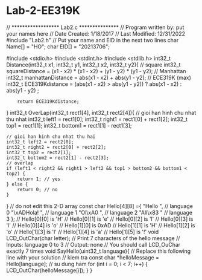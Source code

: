 # Lab-2-EE319K
// ****************** Lab2.c ***************
// Program written by: put your names here
// Date Created: 1/18/2017 
// Last Modified: 12/31/2022 
#include "Lab2.h"
// Put your name and EID in the next two lines
char Name[] = "HO";
char EID[] = "20213706";

#include <stdio.h>
#include <stdint.h>
#include <stdlib.h>
int32_t Distance(int32_t x1, int32_t y1, int32_t x2, int32_t y2){
    // square 
    int32_t squareDistance = (x1 - x2) * (x1 - x2) + (y1 - y2) * (y1 - y2);
    //  Manhattan
    int32_t manhattanDistance = abs(x1 - x2) + abs(y1 - y2);
    //  ECE319K (max)
    int32_t ECE319Kdistance = (abs(x1 - x2) > abs(y1 - y2)) ? abs(x1 - x2) : abs(y1 - y2) ;
    
		return ECE319Kdistance;
}
int32_t OverLap(int32_t rect1[4], int32_t rect2[4]){
    // gioi han hinh chu nhat thu nhat
    int32_t left1 = rect1[0];
    int32_t right1 = rect1[0] + rect1[2];
    int32_t top1 = rect1[1];
    int32_t bottom1 = rect1[1] - rect1[3];
    
    // gioi han hinh chu nhat thu hai
    int32_t left2 = rect2[0];
    int32_t right2 = rect2[0] + rect2[2];
    int32_t top2 = rect2[1];
    int32_t bottom2 = rect2[1] - rect2[3];  
    // overlap
    if (left1 < right2 && right1 > left2 && top1 > bottom2 && bottom1 < top2) {
        return 1; // yes
    } else {
        return 0; // no
    }
}
// do not edit this 2-D array
const char Hello[4][8] ={
   "Hello  ",    // language 0
   "\xADHola! ", // language 1
   "Ol\xA0    ", // language 2
   "All\x83   "  // language 3
};
// Hello[0][0] is 'H'
// Hello[0][1] is 'e'
// Hello[0][2] is 'l'
// Hello[0][3] is 'l'
// Hello[0][4] is 'o'
// Hello[1][0] is 0xAD
// Hello[1][1] is 'H'
// Hello[1][2] is 'o'
// Hello[1][3] is 'l'
// Hello[1][4] is 'a'
// Hello[1][5] is '!'
void LCD_OutChar(char letter);
// Print 7 characters of the hello message
// Inputs: language 0 to 3
// Output: none
// You should call LCD_OuChar exactly 7 times
void SayHello(uint32_t language){
// Replace this following line with your solution
    // kiem tra
    const char *helloMessage = Hello[language];
    // su dung ham 
	for (int i = 0; i < 7; i++) {
        LCD_OutChar(helloMessage[i]);
    }
}
